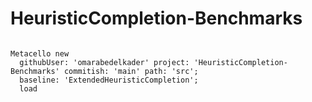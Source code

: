 # HeuristicCompletion-Benchmarks

```smalltalk

Metacello new
  githubUser: 'omarabedelkader' project: 'HeuristicCompletion-Benchmarks' commitish: 'main' path: 'src';
  baseline: 'ExtendedHeuristicCompletion';
  load

```
